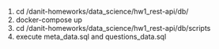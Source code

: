 1. cd /danit-homeworks/data_science/hw1_rest-api/db/
2. docker-compose up
3. cd /danit-homeworks/data_science/hw1_rest-api/db/scripts
4. execute meta_data.sql and questions_data.sql